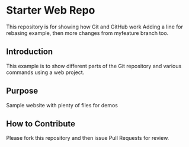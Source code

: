 # Starter Web Repo

This repository is for showing how Git and GitHub work
Adding a line for rebasing example, then more changes from myfeature branch too. 

## Introduction

This example is to show different parts of the Git repository and various commands
using a web project.

## Purpose

Sample website with plenty of files for demos

## How to Contribute

Please fork this repository and then issue Pull Requests for review.